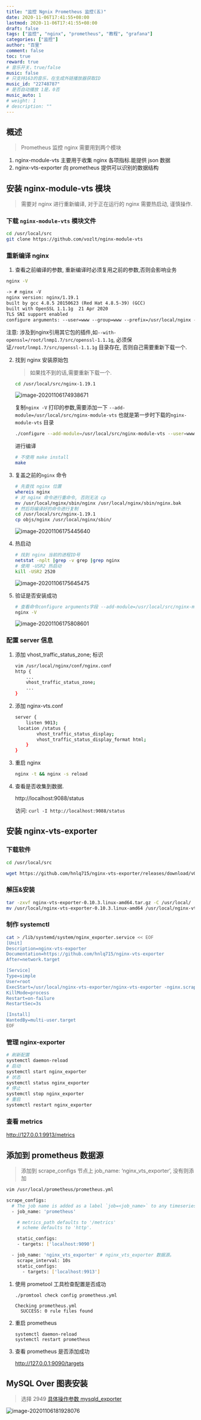 ```yaml
---
title: "监控 Ngnix Prometheus 监控(五)"
date: 2020-11-06T17:41:55+08:00
lastmod: 2020-11-06T17:41:55+08:00
draft: false
tags: ["监控", "nginx", "prometheus", "教程", "grafana"]
categories: ["监控"]
author: "百里"
comment: false
toc: true
reward: true
# 音乐开关，true/false
music: false
# 只支持163的音乐，在生成外链播放器获取ID
music_id: "22748787"
# 是否自动播放 1是，0否
music_auto: 1
# weight: 1
# description: ""
---
```


## 概述

> Prometheus 监控 nginx 需要用到两个模块

1. nginx-module-vts 主要用于收集 nginx 各项指标.能提供 json 数据
2. nginx-vts-exporter 向 prometheus 提供可以识别的数据结构



## 安装 nginx-module-vts 模块

> 需要对 nginx 进行重新编译, 对于正在运行的 nginx 需要热启动, 谨慎操作.

### 下载 `nginx-module-vts` 模块文件

```sh
cd /usr/local/src
git clone https://github.com/vozlt/nginx-module-vts 
```

### 重新编译 nginx 

1. 查看之前编译的参数, 重新编译时必须复用之前的参数,否则会影响业务

```sh
nginx -V 
```

```tex
-> # nginx -V
nginx version: nginx/1.19.1
built by gcc 4.8.5 20150623 (Red Hat 4.8.5-39) (GCC) 
built with OpenSSL 1.1.1g  21 Apr 2020
TLS SNI support enabled
configure arguments: --user=www --group=www --prefix=/usr/local/nginx --with-http_stub_status_module --with-http_ssl_module --with-http_v2_module --with-http_gzip_static_module --with-http_sub_module --with-stream --with-stream_ssl_module --with-openssl=/root/lnmp1.7/src/openssl-1.1.1g --with-openssl-opt=enable-weak-ssl-ciphers
```

注意: 涉及到nginx引用其它包的插件,如`--with-openssl=/root/lnmp1.7/src/openssl-1.1.1g`, 必须保证`/root/lnmp1.7/src/openssl-1.1.1g` 目录存在, 否则自己需要重新下载一个.

2. 找到 nginx 安装原始包

   > 如果找不到的话,需要重新下载一个.

   ```sh
   cd /usr/local/src/nginx-1.19.1
   ```

   ![image-20201106174938671](http://img.sgfoot.com/b/20201106174946.png?imageslim)

   复制`nginx -V` 打印的参数,需要添加一下 `--add-module=/usr/local/src/nginx-module-vts` 也就是第一步时下载的`nginx-module-vts` 目录

   ```sh
   ./configure --add-module=/usr/local/src/nginx-module-vts --user=www --group=www --prefix=/usr/local/nginx --with-http_stub_status_module --with-http_ssl_module --with-http_v2_module --with-http_gzip_static_module --with-http_sub_module --with-stream --with-stream_ssl_module --with-openssl=/root/lnmp1.7/src/openssl-1.1.1g --with-openssl-opt=enable-weak-ssl-ciphers
   ```

   进行编译

   ```sh
   # 不使用 make install
   make 
   ```

3. 复盖之前的`nginx` 命令

   ```sh
   # 先查找 nginx 位置
   whereis nginx 
   # 对 nginx 命令进行重命令, 否则无法 cp
   mv /usr/local/nginx/sbin/nginx /usr/local/nginx/sbin/nginx.bak
   # 然后将编译好的命令进行复制
   cd /usr/local/src/nginx-1.19.1
   cp objs/nginx /usr/local/nginx/sbin/
   ```

   ![image-20201106175445640](http://img.sgfoot.com/b/20201106175446.png?imageslim)

4. 热启动

   ```sh
   # 找到 nginx 当前的进程ID号
   netstat -nplt |grep -v grep |grep nginx
   # 使用 -USR2 热启动
   kill -USR2 2520
   ```

   ![image-20201106175645475](http://img.sgfoot.com/b/20201106175646.png?imageslim)

5. 验证是否安装成功

   ```sh
   # 查看命令configure arguments字段 --add-module=/usr/local/src/nginx-module-vts 是否存在?
   nginx -V 
   ```

   ![image-20201106175808601](http://img.sgfoot.com/b/20201106175809.png?imageslim)

### 配置 server 信息

1. 添加 vhost_traffic_status_zone; 标识
    ```sh
    vim /usr/local/nginx/conf/nginx.conf
    http {
        ...
        vhost_traffic_status_zone;
        ...
    }
    ```

2. 添加 nginx-vts.conf

   ```sh
   server {        
       listen 9013;   
    location /status {
           vhost_traffic_status_display;
           vhost_traffic_status_display_format html;
       }
   }
   ```
   
3. 重启 nginx

    ```sh
    nginx -t && nginx -s reload
    ```

4. 查看是否收集到数据.

    http://localhost:9088/status

    访问: `curl -I http://localhost:9088/status`

## 安装 nginx-vts-exporter

### 下载软件

```sh
cd /usr/local/src

wget https://github.com/hnlq715/nginx-vts-exporter/releases/download/v0.10.3/nginx-vts-exporter-0.10.3.linux-amd64.tar.gz -C 
```

### 解压&安装

```sh
tar -zxvf nginx-vts-exporter-0.10.3.linux-amd64.tar.gz -C /usr/local/
mv /usr/local/nginx-vts-exporter-0.10.3.linux-amd64 /usr/local/nginx-vts-exporter
```

### 制作 systemctl 

```sh
cat > /lib/systemd/system/nginx_exporter.service << EOF
[Unit]
Description=nginx-vts-exporter
Documentation=https://github.com/hnlq715/nginx-vts-exporter
After=network.target

[Service]
Type=simple
User=root
ExecStart=/usr/local/nginx-vts-exporter/nginx-vts-exporter -nginx.scrape_uri=http://localhost:9013/status/format/json
KillMode=process
Restart=on-failure
RestartSec=3s

[Install]
WantedBy=multi-user.target
EOF
```

### 管理 nginx-exporter

````sh
# 刷新配置
systemctl daemon-reload
# 启动
systemctl start nginx_exporter
# 状态
systemctl status nginx_exporter
# 停止
systemctl stop nginx_exporter
# 重启
systemctl restart nginx_exporter
````

### 查看 metrics

http://127.0.0.1:9913/metrics

## 添加到 prometheus 数据源

> 添加到 scrape_configs 节点上 job_name: ‘nginx_vts_exporter’, 没有则添加

```sh
vim /usr/local/prometheus/prometheus.yml

scrape_configs:
  # The job name is added as a label `job=<job_name>` to any timeseries scraped from this config.
  - job_name: 'prometheus'

    # metrics_path defaults to '/metrics'
    # scheme defaults to 'http'.

    static_configs:
    - targets: ['localhost:9090']

  - job_name: 'nginx_vts_exporter' # nginx_vts_exporter 数据源。
    scrape_interval: 10s
    static_configs:
      - targets: ['localhost:9913']
```

1. 使用 prometool 工具检查配置是否成功

   ```shell
   ./promtool check config prometheus.yml
   ```

   ```shell
   Checking prometheus.yml
     SUCCESS: 0 rule files found
   ```
   
2. 重启 prometheus 

   ```shell
   systemctl daemon-reload
   systemctl restart prometheus
   ```

3. 查看 prometheus 是否添加成功

   http://127.0.0.1:9090/targets

## MySQL Over 图表安装

> 选择 2949 [具体操作参数 mysqld_exporter](https://www.sgfoot.com/mysqld_exporter.html#mysql-over-%E5%9B%BE%E8%A1%A8%E5%AE%89%E8%A3%85)

![image-20201106181928076](http://img.sgfoot.com/b/20201106181929.png?imageslim)